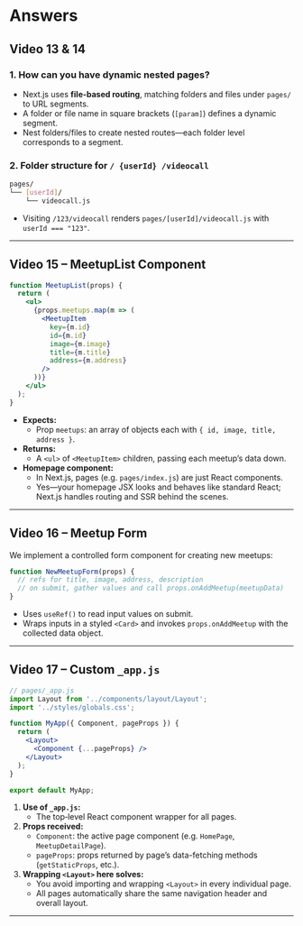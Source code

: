 # Answers

## Video 13 & 14  
### 1. How can you have dynamic nested pages?  
- Next.js uses **file-based routing**, matching folders and files under `pages/` to URL segments.  
- A folder or file name in square brackets (`[param]`) defines a dynamic segment.  
- Nest folders/files to create nested routes—each folder level corresponds to a segment.

### 2. Folder structure for `/ {userId} /videocall`  
```bash
pages/
└── [userId]/
    └── videocall.js
```  
- Visiting `/123/videocall` renders `pages/[userId]/videocall.js` with `userId === "123"`.

---

## Video 15 – MeetupList Component  
```jsx
function MeetupList(props) {
  return (
    <ul>
      {props.meetups.map(m => (
        <MeetupItem
          key={m.id}
          id={m.id}
          image={m.image}
          title={m.title}
          address={m.address}
        />
      ))}
    </ul>
  );
}
```
- **Expects:**  
  - Prop `meetups`: an array of objects each with `{ id, image, title, address }`.  
- **Returns:**  
  - A `<ul>` of `<MeetupItem>` children, passing each meetup’s data down.  
- **Homepage component:**  
  - In Next.js, pages (e.g. `pages/index.js`) are just React components.  
  - Yes—your homepage JSX looks and behaves like standard React; Next.js handles routing and SSR behind the scenes.

---

## Video 16 – Meetup Form  
We implement a controlled form component for creating new meetups:

```jsx
function NewMeetupForm(props) {
  // refs for title, image, address, description
  // on submit, gather values and call props.onAddMeetup(meetupData)
}
```

- Uses `useRef()` to read input values on submit.  
- Wraps inputs in a styled `<Card>` and invokes `props.onAddMeetup` with the collected data object.

---

## Video 17 – Custom `_app.js`  
```jsx
// pages/_app.js
import Layout from '../components/layout/Layout';
import '../styles/globals.css';

function MyApp({ Component, pageProps }) {
  return (
    <Layout>
      <Component {...pageProps} />
    </Layout>
  );
}

export default MyApp;
```
1. **Use of `_app.js`:**  
   - The top‐level React component wrapper for all pages.  
2. **Props received:**  
   - `Component`: the active page component (e.g. `HomePage`, `MeetupDetailPage`).  
   - `pageProps`: props returned by page’s data-fetching methods (`getStaticProps`, etc.).  
3. **Wrapping `<Layout>` here solves:**  
   - You avoid importing and wrapping `<Layout>` in every individual page.  
   - All pages automatically share the same navigation header and overall layout.

---
